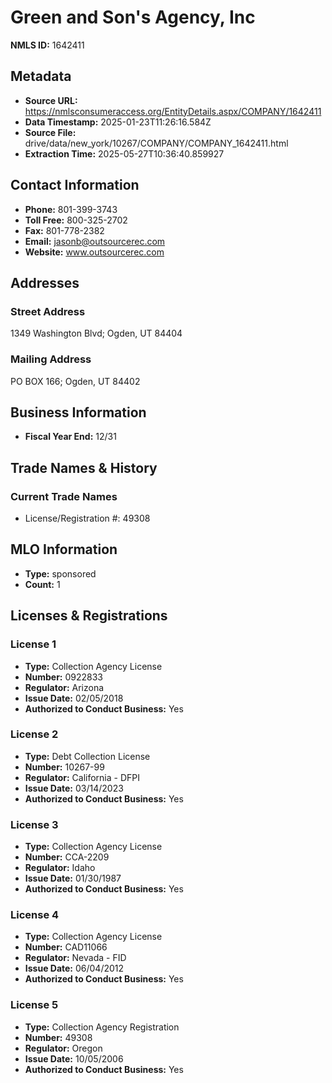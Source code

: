 # Green and Son's Agency, Inc

**NMLS ID:** 1642411

## Metadata
- **Source URL:** https://nmlsconsumeraccess.org/EntityDetails.aspx/COMPANY/1642411
- **Data Timestamp:** 2025-01-23T11:26:16.584Z
- **Source File:** drive/data/new_york/10267/COMPANY/COMPANY_1642411.html
- **Extraction Time:** 2025-05-27T10:36:40.859927

## Contact Information
- **Phone:** 801-399-3743
- **Toll Free:** 800-325-2702
- **Fax:** 801-778-2382
- **Email:** jasonb@outsourcerec.com
- **Website:** www.outsourcerec.com

## Addresses
### Street Address
1349 Washington Blvd; Ogden, UT 84404

### Mailing Address
PO BOX 166; Ogden, UT 84402

## Business Information
- **Fiscal Year End:** 12/31

## Trade Names & History
### Current Trade Names
- License/Registration #: 49308

## MLO Information
- **Type:** sponsored
- **Count:** 1

## Licenses & Registrations

### License 1
- **Type:** Collection Agency License
- **Number:** 0922833
- **Regulator:** Arizona
- **Issue Date:** 02/05/2018
- **Authorized to Conduct Business:** Yes

### License 2
- **Type:** Debt Collection License
- **Number:** 10267-99
- **Regulator:** California - DFPI
- **Issue Date:** 03/14/2023
- **Authorized to Conduct Business:** Yes

### License 3
- **Type:** Collection Agency License
- **Number:** CCA-2209
- **Regulator:** Idaho
- **Issue Date:** 01/30/1987
- **Authorized to Conduct Business:** Yes

### License 4
- **Type:** Collection Agency License
- **Number:** CAD11066
- **Regulator:** Nevada - FID
- **Issue Date:** 06/04/2012
- **Authorized to Conduct Business:** Yes

### License 5
- **Type:** Collection Agency Registration
- **Number:** 49308
- **Regulator:** Oregon
- **Issue Date:** 10/05/2006
- **Authorized to Conduct Business:** Yes
